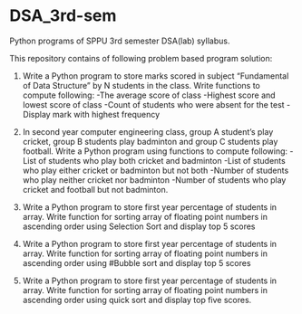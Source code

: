 # DSA_3rd-sem
Python programs of SPPU 3rd semester DSA(lab) syllabus.

This repository contains of following problem based program solution:

1. Write a Python program to store marks scored in subject “Fundamental of Data Structure” by N students in the class. Write functions to compute following:
-The average score of class
-Highest score and lowest score of class
-Count of students who were absent for the test
-Display mark with highest frequency

2. In second year computer engineering class, group A student’s play cricket, group B students play badminton and group C students play football.
Write a Python program using functions to compute following: -
List of students who play both cricket and badminton
-List of students who play either cricket or badminton but not both
-Number of students who play neither cricket nor badminton
-Number of students who play cricket and football but not badminton.

3. Write a Python program to store first year percentage of students in array. Write function for sorting array of floating point numbers in ascending order using
Selection Sort and display top 5 scores

4. Write a Python program to store first year percentage of students in array. Write function for sorting array of floating point numbers in ascending order using
#Bubble sort and display top 5 scores

5. Write a Python program to store first year percentage of students in array. Write function for sorting array of floating point numbers in ascending order using quick sort and display top five scores.



